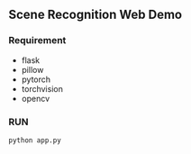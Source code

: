## Scene Recognition Web Demo 

### Requirement

* flask
* pillow
* pytorch
* torchvision
* opencv


### RUN  

```
python app.py
```

